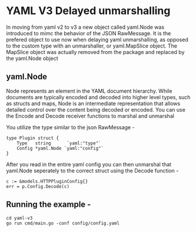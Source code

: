 # YAML V3 Delayed unmarshalling

In moving from yaml v2 to v3 a new object called yaml.Node was introduced to mimc the behavior of the JSON RawMessage.  It is the prefered object to use now when delaying yaml unmarshalling, as opposed to the custom type with an unmarshaller, or yaml.MapSlice object. The MapSlice object was actually removed from the package and replaced by the yaml.Node object 

## yaml.Node

Node represents an element in the YAML document hierarchy. While documents are typically encoded and decoded into higher level types, such as structs and maps, Node is an intermediate representation that allows detailed control over the content being decoded or encoded.  You can use the Encode and Decode receiver functions to marshal and unmarshal 

You utilize the type similar to the json RawMessage -
```
type Plugin struct {
	Type   string      `yaml:"type"`
	Config *yaml.Node `yaml:"config"`
}
```

After you read in the entire yaml config you can then unmarshal that yaml.Node seperately to the correct struct using the Decode function -
```
c := &models.HTTPPluginConfig{}
err = p.Config.Decode(c)
```

## Running the example - 

```
cd yaml-v3
go run cmd/main.go -conf config/config.yaml
```